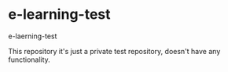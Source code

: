 # e-learning-test
e-laerning-test

This repository it's just a private test repository, doesn't have any functionality.
